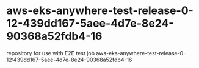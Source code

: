 # aws-eks-anywhere-test-release-0-12-439dd167-5aee-4d7e-8e24-90368a52fdb4-16
repository for use with E2E test job aws-eks-anywhere-test-release-0-12:439dd167-5aee-4d7e-8e24-90368a52fdb4-16
